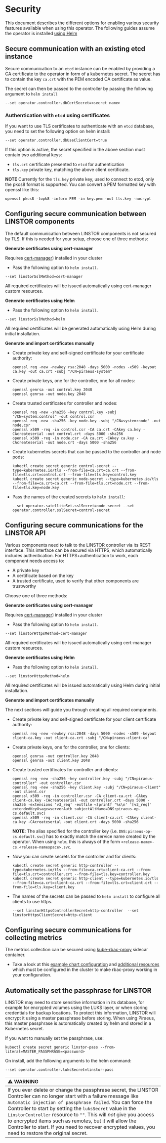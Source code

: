 # Security

This document describes the different options for enabling various security features available when
using this operator. The following guides assume the operator is installed [using Helm](../README.md#deployment-with-helm-v3-chart)

## Secure communication with an existing etcd instance

Secure communication to an `etcd` instance can be enabled by providing a CA certificate to the operator in form of a
kubernetes secret. The secret has to contain the key `ca.crt` with the PEM encoded CA certificate as value.

The secret can then be passed to the controller by passing the following argument to `helm install`
```
--set operator.controller.dbCertSecret=<secret name>
```

### Authentication with `etcd` using certificates

If you want to use TLS certificates to authenticate with an `etcd` database, you need to set the following option on
helm install:
```
--set operator.controller.dbUseClientCert=true
```

If this option is active, the secret specified in the above section must contain two additional keys:
* `tls.crt` certificate presented to `etcd` for authentication
* `tls.key` private key, matching the above client certificate.

**NOTE**
Currently for the `tls.key` private key, used to connect to etcd, only the pkcs8 format is supported.
You can convert a PEM formatted key with openssl like this:
```
openssl pkcs8 -topk8 -inform PEM -in key.pem -out tls.key -nocrypt
```

## Configuring secure communication between LINSTOR components

The default communication between LINSTOR components is not secured by TLS. If this is needed for your setup,
choose one of three methods:

**Generate certificates using cert-manager**

Requires [cert-manager](https://cert-manager.io/docs/)) installed in your cluster

* Pass the following option to `helm install`.
```
--set linstorSslMethod=cert-manager
```
All required certificates will be issued automatically using cert-manager custom resources.

**Generate certificates using Helm**

* Pass the following option to `helm install`.
```
--set linstorSslMethod=helm
```
All required certificates will be generated automatically using Helm during initial installation.

**Generate and import certificates manually**

* Create private key and self-signed certificate for your certificate authority:

  ```
  openssl req -new -newkey rsa:2048 -days 5000 -nodes -x509 -keyout ca.key -out ca.crt -subj "/CN=piraeus-system"
  ```

* Create private keys, one for the controller, one for all nodes:
  ```
  openssl genrsa -out control.key 2048
  openssl genrsa -out node.key 2048
  ```
* Create trusted certificates for controller and nodes:
  ```
  openssl req -new -sha256 -key control.key -subj "/CN=system:control" -out control.csr
  openssl req -new -sha256 -key node.key -subj "/CN=system:node" -out node.csr
  openssl x509 -req -in control.csr -CA ca.crt -CAkey ca.key -CAcreateserial -out control.crt -days 5000 -sha256
  openssl x509 -req -in node.csr -CA ca.crt -CAkey ca.key -CAcreateserial -out node.crt -days 5000 -sha256
  ```
* Create kubernetes secrets that can be passed to the controller and node pods:
  ```
  kubectl create secret generic control-secret --type=kubernetes.io/tls --from-file=ca.crt=ca.crt --from-file=tls.crt=control.crt --from-file=tls.key=control.key
  kubectl create secret generic node-secret --type=kubernetes.io/tls --from-file=ca.crt=ca.crt --from-file=tls.crt=node.crt --from-file=tls.key=node.key
  ```
* Pass the names of the created secrets to `helm install`:
  ```
  --set operator.satelliteSet.sslSecret=node-secret --set operator.controller.sslSecret=control-secret
  ```

## Configuring secure communications for the LINSTOR API

Various components need to talk to the LINSTOR controller via its REST interface. This interface can be
secured via HTTPS, which automatically includes authentication. For HTTPS+authentication to work, each component
needs access to:

* A private key
* A certificate based on the key
* A trusted certificate, used to verify that other components are trustworthy

Choose one of three methods:

**Generate certificates using cert-manager**

Requires [cert-manager](https://cert-manager.io/docs/)) installed in your cluster

* Pass the following option to `helm install`.
```
--set linstorHttpsMethod=cert-manager
```
All required certificates will be issued automatically using cert-manager custom resources.

**Generate certificates using Helm**

* Pass the following option to `helm install`.
```
--set linstorHttpsMethod=helm
```
All required certificates will be issued automatically using Helm during initial installation.

**Generate and import certificates manually**

The next sections will guide you through creating all required components.

* Create private key and self-signed certificate for your client certificate authority:

  ```
  openssl req -new -newkey rsa:2048 -days 5000 -nodes -x509 -keyout client-ca.key -out client-ca.crt -subj "/CN=piraeus-client-ca"
  ```

* Create private keys, one for the controller, one for clients:
  ```
  openssl genrsa -out controller.key 2048
  openssl genrsa -out client.key 2048
  ```
* Create trusted certificates for controller and clients:
  ```
  openssl req -new -sha256 -key controller.key -subj "/CN=piraeus-controller" -out controller.csr
  openssl req -new -sha256 -key client.key -subj "/CN=piraeus-client" -out client.csr
  openssl x509 -req -in controller.csr -CA client-ca.crt -CAkey client-ca.key -CAcreateserial -out controller.crt -days 5000 -sha256 -extensions 'v3_req' -extfile <(printf '%s\n' '[v3_req]' extendedKeyUsage=serverAuth subjectAltName=DNS:piraeus-op-cs.default.svc)
  openssl x509 -req -in client.csr -CA client-ca.crt -CAkey client-ca.key -CAcreateserial -out client.crt -days 5000 -sha256
  ```
  **NOTE**: The alias specified for the controller key (i.e. `DNS:piraeus-op-cs.default.svc`) has to exactly match the
  service name created by the operator. When using `helm`, this is always of the form `<release-name>-cs.<release-namespace>.svc`.

* Now you can create secrets for the controller and for clients:
  ```
  kubectl create secret generic http-controller --type=kubernetes.io/tls --from-file=ca.crt=client-ca.crt --from-file=tls.crt=controller.crt --from-file=tls.key=controller.key
  kubectl create secret generic http-client --type=kubernetes.io/tls --from-file=ca.crt=client-ca.crt --from-file=tls.crt=client.crt --from-file=tls.key=client.key
  ```
* The names of the secrets can be passed to `helm install` to configure all clients to use https.

  ```
  --set linstorHttpsControllerSecret=http-controller  --set linstorHttpsClientSecret=http-client
  ```

## Configuring secure communications for collecting metrics

The metrics collection can be secured using [kube-rbac-proxy](https://github.com/brancz/kube-rbac-proxy) sidecar container.

* Take a look at this [example chart configuration](../examples/rbac-proxy-values.yaml) and [additional resources](../examples/rbac-proxy-resources.yaml)
which must be configured in the cluster to make rbac-proxy working in your configuration.

## Automatically set the passphrase for LINSTOR

LINSTOR may need to store sensitive information in its database, for example for encrypted volumes using the LUKS layer,
or when storing credentials for backup locations. To protect this information, LINSTOR will encrypt it using a master
passphrase before storing. When using Piraeus, this master passphrase is automatically created by helm and stored in a
Kubernetes secret.

If you want to manually set the passphrase, use:

```
kubectl create secret generic linstor-pass --from-literal=MASTER_PASSPHRASE=<password>
```

On install, add the following arguments to the helm command:

```
--set operator.controller.luksSecret=linstor-pass
```

| :warning: WARNING                                                                                                                                                                                                                                                                                                                                                                                                                                                                            |
|:---------------------------------------------------------------------------------------------------------------------------------------------------------------------------------------------------------------------------------------------------------------------------------------------------------------------------------------------------------------------------------------------------------------------------------------------------------------------------------------------|
| If you ever delete or change the passphrase secret, the LINSTOR Controller can no longer start with a failure message like `Automatic injection of passphrase failed`. You can force the Controller to start by setting the `luksSecret` value in the `LinstorController` resource to `""`. This will _not_ give you access to encrypted items such as remotes, but it will allow the Controller to start. If you need to recover encrypted values, you need to restore the original secret. |
